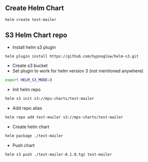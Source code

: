 ## Create Helm Chart

```sh
helm create test-mailer
```

## S3 Helm Chart repo

- Install helm s3 plugin

```sh
helm plugin install https://github.com/hypnoglow/helm-s3.git
```

- Create s3 bucket
- Set plugin to work for helm version 3 (not mentioned anywhere)
```sh
export HELM_S3_MODE=3
```
- Init helm repo
```sh
helm s3 init s3://mps-charts/test-mailer
```
- Add repo alias
```sh
helm repo add test-mailer s3://mps-charts/test-mailer
```
- Create helm chart
```sh
helm package ./test-mailer
```
- Push chart
```sh
helm s3 push ./test-mailer-0.1.0.tgz test-mailer
```

